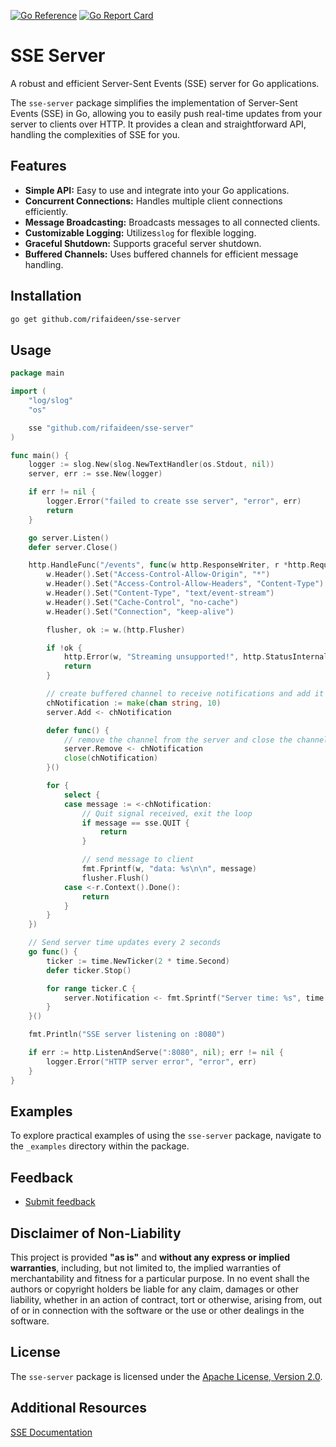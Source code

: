[![Go Reference](https://pkg.go.dev/badge/github.com/rifaideen/sse-server.svg)](https://pkg.go.dev/github.com/rifaideen/sse-server)
[![Go Report Card](https://goreportcard.com/badge/github.com/rifaideen/sse-server)](https://goreportcard.com/report/github.com/rifaideen/sse-server)

# SSE Server

A robust and efficient Server-Sent Events (SSE) server for Go applications.

The `sse-server` package simplifies the implementation of Server-Sent Events (SSE) in Go, allowing you to easily push real-time updates from your server to clients over HTTP. It provides a clean and straightforward API, handling the complexities of SSE for you.

## Features

- **Simple API:** Easy to use and integrate into your Go applications.
- **Concurrent Connections:** Handles multiple client connections efficiently.
- **Message Broadcasting:** Broadcasts messages to all connected clients.
- **Customizable Logging:** Utilizes`slog` for flexible logging.
- **Graceful Shutdown:** Supports graceful server shutdown.
- **Buffered Channels:** Uses buffered channels for efficient message handling.

## Installation

```sh
go get github.com/rifaideen/sse-server
```

## Usage

```go
package main

import (
    "log/slog"
    "os"

    sse "github.com/rifaideen/sse-server"
)

func main() {
    logger := slog.New(slog.NewTextHandler(os.Stdout, nil))
    server, err := sse.New(logger)

    if err != nil {
        logger.Error("failed to create sse server", "error", err)
        return
    }

    go server.Listen()
    defer server.Close()

    http.HandleFunc("/events", func(w http.ResponseWriter, r *http.Request) {
		w.Header().Set("Access-Control-Allow-Origin", "*")
		w.Header().Set("Access-Control-Allow-Headers", "Content-Type")
		w.Header().Set("Content-Type", "text/event-stream")
		w.Header().Set("Cache-Control", "no-cache")
		w.Header().Set("Connection", "keep-alive")

		flusher, ok := w.(http.Flusher)

		if !ok {
			http.Error(w, "Streaming unsupported!", http.StatusInternalServerError)
			return
		}

		// create buffered channel to receive notifications and add it to the server
		chNotification := make(chan string, 10)
		server.Add <- chNotification

		defer func() {
			// remove the channel from the server and close the channel
			server.Remove <- chNotification
			close(chNotification)
		}()

		for {
			select {
			case message := <-chNotification:
				// Quit signal received, exit the loop
				if message == sse.QUIT {
					return
				}

				// send message to client
				fmt.Fprintf(w, "data: %s\n\n", message)
				flusher.Flush()
			case <-r.Context().Done():
				return
			}
		}
	})

	// Send server time updates every 2 seconds
	go func() {
		ticker := time.NewTicker(2 * time.Second)
		defer ticker.Stop()

		for range ticker.C {
			server.Notification <- fmt.Sprintf("Server time: %s", time.Now().Format(time.RFC3339))
		}
	}()

	fmt.Println("SSE server listening on :8080")

	if err := http.ListenAndServe(":8080", nil); err != nil {
		logger.Error("HTTP server error", "error", err)
	}
}
```

## Examples

To explore practical examples of using the `sse-server` package, navigate to the `_examples` directory within the package.

## Feedback

- [Submit feedback](https://github.com/rifaideen/sse-server/issues/new)

## Disclaimer of Non-Liability

This project is provided **"as is"** and **without any express or implied warranties**, including, but not limited to, the implied warranties of merchantability and fitness for a particular purpose. In no event shall the authors or copyright holders be liable for any claim, damages or other liability, whether in an action of contract, tort or otherwise, arising from, out of or in connection with the software or the use or other dealings in the software.

## License

The `sse-server` package is licensed under the [Apache License, Version 2.0](https://www.apache.org/licenses/LICENSE-2.0).


## Additional Resources

[SSE Documentation](https://developer.mozilla.org/en-US/docs/Web/API/Server-sent_events)
